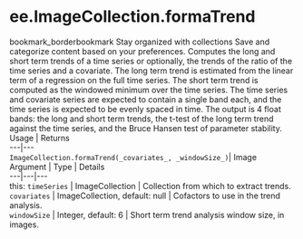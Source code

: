  
#  ee.ImageCollection.formaTrend
bookmark_borderbookmark Stay organized with collections  Save and categorize content based on your preferences.
Computes the long and short term trends of a time series or optionally, the trends of the ratio of the time series and a covariate. The long term trend is estimated from the linear term of a regression on the full time series. The short term trend is computed as the windowed minimum over the time series.
The time series and covariate series are expected to contain a single band each, and the time series is expected to be evenly spaced in time. The output is 4 float bands: the long and short term trends, the t-test of the long term trend against the time series, and the Bruce Hansen test of parameter stability.
Usage | Returns  
---|---  
`ImageCollection.formaTrend(_covariates_, _windowSize_)`|  Image  
Argument | Type | Details  
---|---|---  
this: `timeSeries` | ImageCollection | Collection from which to extract trends.  
`covariates` | ImageCollection, default: null | Cofactors to use in the trend analysis.  
`windowSize` | Integer, default: 6 | Short term trend analysis window size, in images.  
